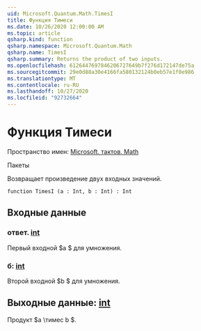 ```yaml
---
uid: Microsoft.Quantum.Math.TimesI
title: Функция Тимеси
ms.date: 10/26/2020 12:00:00 AM
ms.topic: article
qsharp.kind: function
qsharp.namespace: Microsoft.Quantum.Math
qsharp.name: TimesI
qsharp.summary: Returns the product of two inputs.
ms.openlocfilehash: 6126447697846206727649b7f276d172147de75a
ms.sourcegitcommit: 29e0d88a30e4166fa580132124b0eb57e1f0e986
ms.translationtype: MT
ms.contentlocale: ru-RU
ms.lasthandoff: 10/27/2020
ms.locfileid: "92732664"
---
```

# <a name="timesi-function"></a>Функция Тимеси

Пространство имен: [Microsoft. тактов. Math](xref:Microsoft.Quantum.Math)

Пакеты [](https://nuget.org/packages/)


Возвращает произведение двух входных значений.

```qsharp
function TimesI (a : Int, b : Int) : Int
```


## <a name="input"></a>Входные данные

### <a name="a--int"></a>ответ. [int](xref:microsoft.quantum.lang-ref.int)

Первый входной $a $ для умножения.


### <a name="b--int"></a>б: [int](xref:microsoft.quantum.lang-ref.int)

Второй входной $b $ для умножения.



## <a name="output--int"></a>Выходные данные: [int](xref:microsoft.quantum.lang-ref.int)

Продукт $a \тимес b $.